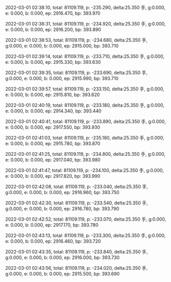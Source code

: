 2022-03-01 02:38:10, total: 81109.119, p: -235.290, delta:25.350 手, g:0.000, e: 0.000, b: 0.000, ep: 2916.470, bp: 393.970

2022-03-01 02:38:31, total: 81109.119, p: -234.920, delta:25.350 手, g:0.000, e: 0.000, b: 0.000, ep: 2916.200, bp: 393.890

2022-03-01 02:38:53, total: 81109.119, p: -234.680, delta:25.350 手, g:0.000, e: 0.000, b: 0.000, ep: 2915.000, bp: 393.710

2022-03-01 02:39:14, total: 81109.119, p: -233.710, delta:25.350 手, g:0.000, e: 0.000, b: 0.000, ep: 2915.330, bp: 393.630

2022-03-01 02:39:35, total: 81109.119, p: -233.690, delta:25.350 手, g:0.000, e: 0.000, b: 0.000, ep: 2915.990, bp: 393.710

2022-03-01 02:39:57, total: 81109.119, p: -233.150, delta:25.350 手, g:0.000, e: 0.000, b: 0.000, ep: 2915.810, bp: 393.620

2022-03-01 02:40:19, total: 81109.119, p: -233.180, delta:25.350 手, g:0.000, e: 0.000, b: 0.000, ep: 2914.340, bp: 393.440

2022-03-01 02:40:41, total: 81109.119, p: -233.890, delta:25.350 手, g:0.000, e: 0.000, b: 0.000, ep: 2917.550, bp: 393.930

2022-03-01 02:41:03, total: 81109.119, p: -235.180, delta:25.350 手, g:0.000, e: 0.000, b: 0.000, ep: 2915.780, bp: 393.870

2022-03-01 02:41:25, total: 81109.119, p: -234.800, delta:25.350 手, g:0.000, e: 0.000, b: 0.000, ep: 2917.040, bp: 393.980

2022-03-01 02:41:47, total: 81109.119, p: -234.100, delta:25.350 手, g:0.000, e: 0.000, b: 0.000, ep: 2917.820, bp: 393.990

2022-03-01 02:42:08, total: 81109.119, p: -233.040, delta:25.350 手, g:0.000, e: 0.000, b: 0.000, ep: 2916.960, bp: 393.750

2022-03-01 02:42:30, total: 81109.119, p: -233.540, delta:25.350 手, g:0.000, e: 0.000, b: 0.000, ep: 2916.780, bp: 393.790

2022-03-01 02:42:52, total: 81109.119, p: -233.070, delta:25.350 手, g:0.000, e: 0.000, b: 0.000, ep: 2917.170, bp: 393.780

2022-03-01 02:43:13, total: 81109.119, p: -233.300, delta:25.350 手, g:0.000, e: 0.000, b: 0.000, ep: 2916.460, bp: 393.720

2022-03-01 02:43:35, total: 81109.119, p: -233.840, delta:25.350 手, g:0.000, e: 0.000, b: 0.000, ep: 2916.000, bp: 393.730

2022-03-01 02:43:56, total: 81109.119, p: -234.020, delta:25.350 手, g:0.000, e: 0.000, b: 0.000, ep: 2915.500, bp: 393.690